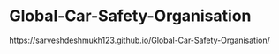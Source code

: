 # Global-Car-Safety-Organisation
https://sarveshdeshmukh123.github.io/Global-Car-Safety-Organisation/
